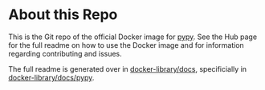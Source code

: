 # About this Repo

This is the Git repo of the official Docker image for [pypy](https://registry.hub.docker.com/_/pypy/). See the
Hub page for the full readme on how to use the Docker image and for information
regarding contributing and issues.

The full readme is generated over in [docker-library/docs](https://github.com/docker-library/docs),
specificially in [docker-library/docs/pypy](https://github.com/docker-library/docs/tree/master/pypy).
